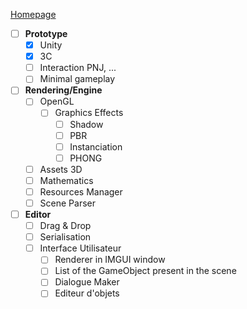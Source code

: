 [Homepage](Home)  

- [ ] **Prototype**
    - [x] Unity
    - [x] 3C
    - [ ] Interaction PNJ, ...
    - [ ] Minimal gameplay
- [ ] **Rendering/Engine**
   - [ ] OpenGL
      - [ ] Graphics Effects
         - [ ] Shadow
         - [ ] PBR
         - [ ] Instanciation
         - [ ] PHONG
   - [ ] Assets 3D
   - [ ] Mathematics
   - [ ] Resources Manager
   - [ ] Scene Parser
- [ ] **Editor**
   - [ ] Drag & Drop
   - [ ] Serialisation
   - [ ] Interface Utilisateur
      - [ ] Renderer in IMGUI window
      - [ ] List of the GameObject present in the scene
      - [ ] Dialogue Maker
      - [ ] Editeur d'objets  